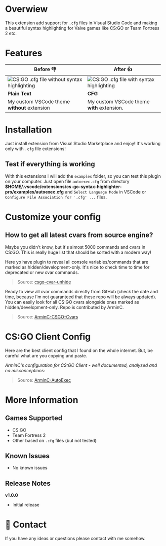 
# Overwiew

This extension add support for `.cfg` files in Visual Studio Code and making a beautiful syntax highlighting for Valve games like CS:GO or Team Fortress 2 etc.

# Features

| Before :-1: | After :thumbsup: |
|--|--|
| ![CS:GO .cfg file without syntax highlighting](https://i.imgur.com/KA8bHgc.png) |![CS:GO .cfg file with syntax highlighting](https://i.imgur.com/Ja9Azq2.png)  |
| **Plain Text** | **CFG**  |
| My custom VSCode theme **without** extension | My custom VSCode theme **with** extension. |

# Installation

Just install extension from Visual Studio Marketplace and enjoy! It's working only with `.cfg` file extensions!

## Test if everything is working

With this extensions I will add the `examples` folder, so you can test this plugin on your computer. Just open file `autoexec.cfg` from directory **$HOME/.vscode/extensions/cs-go-syntax-highlighter-pro/examples/autoexec.cfg** and `Select Language Mode` in VSCode or `Configure File Association for '.cfg' ...` files.

# Customize your config

## How to get all latest cvars from source engine?

Maybe you didn't know, but it's almost 5000 commands and cvars in CS:GO. This is really huge list that should be sorted with a modern way!

Here yo have plugin to reveal all console variables/commands that are marked as hidden/development-only. It's nice to check time to time for deprecated or new cvar commands.

> Source: [csgo-cvar-unhide](https://github.com/saul/csgo-cvar-unhide)

Ready to view all cvar commands directly from GitHub (check the date and time, because I'm not guaranteed that these repo will be always updated). You can easily look for all CS:GO cvars alongside ones marked as hidden/development-only. Repo is contributed by ArminC.

> Source: [ArminC-CSGO-Cvars](https://github.com/ArmynC/ArminC-CSGO-Cvars)

# CS:GO Client Config

Here are the best client config that I found on the whole internet. But, be careful what are you copying and paste.

*ArminC's configuration for CS:GO Client - well documented, analysed and no misconceptions:*

> Source: [ArminC-AutoExec](https://github.com/ArmynC/ArminC-AutoExec)

# More Information

## Games Supported

 - CS:GO
 - Team Fortress 2
 - Other based on `.cfg` files (but not tested)

## Known Issues
- No known issues

## Release Notes

**v1.0.0**
 - Initial release

# :email: Contact

If you have any ideas or questions please contact with me somehow.

```

```
